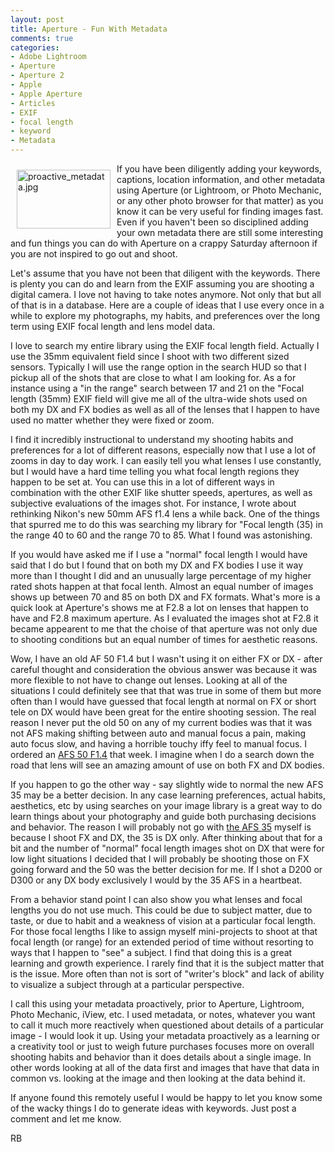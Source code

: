 ```yaml
---
layout: post
title: Aperture - Fun With Metadata
comments: true
categories:
- Adobe Lightroom
- Aperture
- Aperture 2
- Apple
- Apple Aperture
- Articles
- EXIF
- focal length
- keyword
- Metadata
---
```

<a rel="lightbox" href="/wp-content/uploads/2009/06/proactive_metadata.jpg"><img title="proactive_metadata.jpg" src="/wp-content/uploads/2009/06/.thumbs/.proactive_metadata.jpg" border="0" alt="proactive_metadata.jpg" hspace="10" vspace="10" width="150" height="94" align="left" /></a>If you have been diligently adding your keywords, captions, location information, and other metadata using Aperture (or Lightroom, or Photo Mechanic, or any other photo browser for that matter) as you know it can be very useful for finding images fast. Even if you haven't been so disciplined adding your own metadata there are still some interesting and fun things you can do with Aperture on a crappy Saturday afternoon if you are not inspired to go out and shoot.

Let's assume that you have not been that diligent with the keywords. There is plenty you can do and learn from the EXIF assuming you are shooting a digital camera. I love not having to take notes anymore. Not only that but all of that is in a database. Here are a couple of ideas that I use every once in a while to explore my photographs, my habits, and preferences over the long term using EXIF focal length and lens model data.

I love to search my entire library using the EXIF focal length field. Actually I use the 35mm equivalent field since I shoot with two different sized sensors. Typically I will use the range option in the search HUD so that I pickup all of the shots that are close to what I am looking for. As a for instance using a "in the range" search between 17 and 21 on the "Focal length (35mm) EXIF field will give me all of the ultra-wide shots used on both my DX and FX bodies as well as all of the lenses that I happen to have used no matter whether they were fixed or zoom.

I find it incredibly instructional to understand my shooting habits and preferences for a lot of different reasons, especially now that I use a lot of zooms in day to day work. I can easily tell you what lenses I use constantly, but I would have a hard time telling you what focal length regions they happen to be set at. You can use this in a lot of different ways in combination with the other EXIF like shutter speeds, apertures, as well as subjective evaluations of the images shot. For instance, I wrote about rethinking Nikon's new 50mm AFS f1.4 lens a while back. One of the things that spurred me to do this was searching my library for "Focal length (35) in the range 40 to 60 and the range 70 to 85. What I found was astonishing.

If you would have asked me if I use a "normal" focal length I would have said that I do but I found that on both my DX and FX bodies I use it way more than I thought I did and an unusually large percentage of my higher rated shots happen at that focal lenth. Almost an equal number of images shows up between 70 and 85 on both DX and FX formats. What's more is a quick look at Aperture's shows me at F2.8 a lot on lenses that happen to have and F2.8 maximum aperture. As I evaluated the images shot at F2.8 it became appearent to me that the choise of that aperture was not only due to shooting conditions but an equal number of times for aesthetic reasons.

Wow, I have an old AF 50 F1.4 but I wasn't using it on either FX or DX - after careful thought and consideration the obvious answer was because it was more flexible to not have to change out lenses. Looking at all of the situations I could definitely see that that was true in some of them but more often than I would have guessed that focal length at normal on FX or short tele on DX would have been great for the entire shooting session. The real reason I never put the old 50 on any of my current bodies was that it was not AFS making shifting between auto and manual focus a pain, making auto focus slow, and having a horrible touchy iffy feel to manual focus. I ordered an <a href="http://www.bhphotovideo.com/c/product/585343-GREY/Nikon_2180_AF_S_Nikkor_50mm_f_1_4G.html/BI/4674/KBID/5184">AFS 50 F1.4</a> that week. I imagine when I do a search down the road that lens will see an amazing amount of use on both FX and DX bodies.

If you happen to go the other way - say slightly wide to normal the new AFS 35 may be a better decision. In any case learning preferences, actual habits, aesthetics, etc by using searches on your image library is a great way to do learn things about your photography and guide both purchasing decisions and behavior. The reason I will probably not go with <a href="http://www.bhphotovideo.com/c/product/585343-GREY/Nikon_2180_AF_S_Nikkor_50mm_f_1_4G.html/BI/4674/KBID/5184">the AFS 35</a> myself is because I shoot FX and DX, the 35 is DX only. After thinking about that for a bit and the number of "normal" focal length images shot on DX that were for low light situations I decided that I will probably be shooting those on FX going forward and the 50 was the better decision for me. If I shot a D200 or D300 or any DX body exclusively I would by the 35 AFS in a heartbeat.

From a behavior stand point I can also show you what lenses and focal lengths you do not use much. This could be due to subject matter, due to taste, or due to habit and a weakness of vision at a particular focal length. For those focal lengths I like to assign myself mini-projects to shoot at that focal length (or range) for an extended period of time without resorting to ways that I happen to "see" a subject. I find that doing this is a great learning and growth experience. I rarely find that it is the subject matter that is the issue. More often than not is sort of "writer's block" and lack of ability to visualize a subject through at a particular perspective.

I call this using your metadata proactively, prior to Aperture, Lightroom, Photo Mechanic, iView, etc. I used metadata, or notes, whatever you want to call it much more reactively when questioned about details of a particular image - I would look it up. Using your metadata proactively as a learning or a creativity tool or just to weigh future purchases focuses more on overall shooting habits and behavior than it does details about a single image. In other words looking at all of the data first and images that have that data in common vs. looking at the image and then looking at the data behind it.

If anyone found this remotely useful I would be happy to let you know some of the wacky things I do to generate ideas with keywords. Just post a comment and let me know.

RB